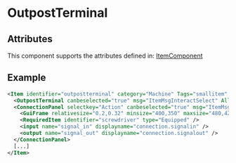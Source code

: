 # OutpostTerminal


## Attributes

This component supports the attributes defined in: [ItemComponent](ItemComponent.md)


## Example
```xml
<Item identifier="outpostterminal" category="Machine" Tags="smallitem" cargocontaineridentifier="metalcrate" scale="0.5" impactsoundtag="impact_metal_light" isshootable="true">
  <OutpostTerminal canbeselected="true" msg="ItemMsgInteractSelect" AllowInGameEditing="false" />
  <ConnectionPanel selectkey="Action" canbeselected="true" msg="ItemMsgRewireScrewdriver" hudpriority="10">
    <GuiFrame relativesize="0.2,0.32" minsize="400,350" maxsize="480,420" anchor="Center" style="ConnectionPanel" />
    <RequiredItem identifier="screwdriver" type="Equipped" />
    <input name="signal_in" displayname="connection.signalin" />
    <output name="signal_out" displayname="connection.signalout" />
  </ConnectionPanel>
  [...]
</Item>
```

